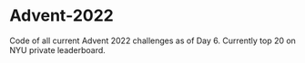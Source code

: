 # Advent-2022

Code of all current Advent 2022 challenges as of Day 6. Currently top 20 on NYU private leaderboard.
